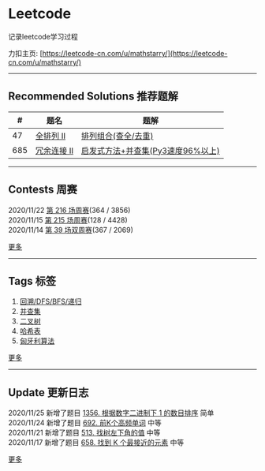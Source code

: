 # Leetcode
记录leetcode学习过程 

力扣主页: [https://leetcode-cn.com/u/mathstarry/](https://leetcode-cn.com/u/mathstarry/)

---
## Recommended Solutions 推荐题解
| # | 题名 | 题解 |
| -- | -- | -- |
| 47 | [全排列 II](https://github.com/Mathstarry/Leetcode/tree/master/problems/0047_permuteUnique) | [排列组合(查全/去重)](https://github.com/Mathstarry/Leetcode/blob/master/problems/0047_permuteUnique/ideas.md) |
| 685 | [冗余连接 II](https://github.com/Mathstarry/Leetcode/tree/master/problems/0685_findRedundantDirectedConnection) | [启发式方法+并查集(Py3速度96%以上)](https://leetcode-cn.com/problems/redundant-connection-ii/solution/qi-fa-shi-fang-fa-bing-cha-ji-py3su-du-96yi-shang-/) |

---

## Contests 周赛
2020/11/22 [第 216 场周赛](https://github.com/Mathstarry/Leetcode/blob/master/contests/overview/weekly/weekly_216.md)(364 / 3856)  
2020/11/15 [第 215 场周赛](https://github.com/Mathstarry/Leetcode/blob/master/contests/overview/weekly/weekly_215.md)(128 / 4428)  
2020/11/14 [第 39 场双周赛](https://github.com/Mathstarry/Leetcode/blob/master/contests/overview/biweekly/biweekly_039.md)(367 / 2069)  

[更多](https://github.com/Mathstarry/Leetcode/blob/master/contests/overview/README.md)

---
## Tags 标签
1. [回溯/DFS/BFS/递归](https://github.com/Mathstarry/Leetcode/tree/master/tags/trackback_DFS_BFS_recursion)  
2. [并查集](https://github.com/Mathstarry/Leetcode/blob/master/tags/unionfind/README.md)
3. [二叉树](https://github.com/Mathstarry/Leetcode/tree/master/tags/binary-tree)
4. [哈希表](https://github.com/Mathstarry/Leetcode/tree/master/tags/hashMap)
5. [匈牙利算法](https://github.com/Mathstarry/Leetcode/tree/master/tags/bipartite-graph)

[更多](https://github.com/Mathstarry/Leetcode/tree/master/tags)

---
## Update 更新日志
2020/11/25 新增了题目 [1356. 根据数字二进制下 1 的数目排序](https://github.com/Mathstarry/Leetcode/tree/master/problems/1356_sortByBits) 简单   
2020/11/24 新增了题目 [692. 前K个高频单词](https://github.com/Mathstarry/Leetcode/tree/master/problems/0692_topKFrequent) 中等   
2020/11/21 新增了题目 [513. 找树左下角的值](https://github.com/Mathstarry/Leetcode/tree/master/problems/0513_findBottomLeftValue) 中等   
2020/11/17 新增了题目 [658. 找到 K 个最接近的元素](https://github.com/Mathstarry/Leetcode/tree/master/problems/0658_findClosestElements) 中等   

[更多](https://github.com/Mathstarry/Leetcode/blob/master/UPDATE.md#Update)
